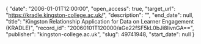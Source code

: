 {
  "date": "2006-01-01T12:00:00", 
  "open_access": true, 
  "target_url": "https://kradle.kingston-college.ac.uk/", 
  "description": "", 
  "end_date": null, 
  "title": "Kingston Relationship Application for Data on Learner Engagement (KRADLE)", 
  "record_id": "20060101T120000/aGe22fSF5kL0bJi8IivnGA==", 
  "publisher": "kingston-college.ac.uk", 
  "slug": 49741948, 
  "start_date": null
}

